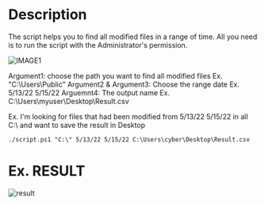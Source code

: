 
# Description
The script helps you to find all modified files in a range of time. 
All you need is to run the script with the Administrator's permission.

![IMAGE1](https://i.ibb.co/sjvzMHs/TIME.png)

Argument1: choose the path you want to find all modified files Ex. "C:\Users\Public"
Argument2 & Argument3: Choose the range date Ex. 5/13/22 5/15/22 
Arguemnt4: The output name Ex. C:\Users\myuser\Desktop\Result.csv

Ex. I'm looking for files that had been modified from 5/13/22 5/15/22 in all C:\ and want to save the result in Desktop

```./script.ps1 "C:\" 5/13/22 5/15/22 C:\Users\cyber\Desktop\Result.csv```


# Ex. RESULT
![result](https://i.ibb.co/SJWNjy8/TIME-RESULT.png)

